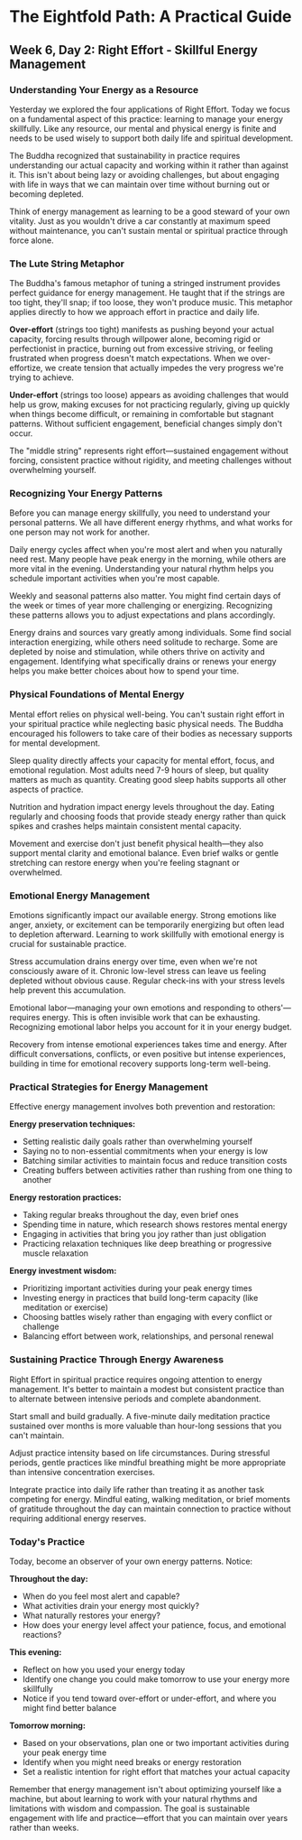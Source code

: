 # The Eightfold Path: A Practical Guide
## Week 6, Day 2: Right Effort - Skillful Energy Management

### Understanding Your Energy as a Resource

Yesterday we explored the four applications of Right Effort. Today we focus on a fundamental aspect of this practice: learning to manage your energy skillfully. Like any resource, our mental and physical energy is finite and needs to be used wisely to support both daily life and spiritual development.

The Buddha recognized that sustainability in practice requires understanding our actual capacity and working within it rather than against it. This isn't about being lazy or avoiding challenges, but about engaging with life in ways that we can maintain over time without burning out or becoming depleted.

Think of energy management as learning to be a good steward of your own vitality. Just as you wouldn't drive a car constantly at maximum speed without maintenance, you can't sustain mental or spiritual practice through force alone.

### The Lute String Metaphor

The Buddha's famous metaphor of tuning a stringed instrument provides perfect guidance for energy management. He taught that if the strings are too tight, they'll snap; if too loose, they won't produce music. This metaphor applies directly to how we approach effort in practice and daily life.

**Over-effort** (strings too tight) manifests as pushing beyond your actual capacity, forcing results through willpower alone, becoming rigid or perfectionist in practice, burning out from excessive striving, or feeling frustrated when progress doesn't match expectations. When we over-effortize, we create tension that actually impedes the very progress we're trying to achieve.

**Under-effort** (strings too loose) appears as avoiding challenges that would help us grow, making excuses for not practicing regularly, giving up quickly when things become difficult, or remaining in comfortable but stagnant patterns. Without sufficient engagement, beneficial changes simply don't occur.

The "middle string" represents right effort—sustained engagement without forcing, consistent practice without rigidity, and meeting challenges without overwhelming yourself.

### Recognizing Your Energy Patterns

Before you can manage energy skillfully, you need to understand your personal patterns. We all have different energy rhythms, and what works for one person may not work for another.

Daily energy cycles affect when you're most alert and when you naturally need rest. Many people have peak energy in the morning, while others are more vital in the evening. Understanding your natural rhythm helps you schedule important activities when you're most capable.

Weekly and seasonal patterns also matter. You might find certain days of the week or times of year more challenging or energizing. Recognizing these patterns allows you to adjust expectations and plans accordingly.

Energy drains and sources vary greatly among individuals. Some find social interaction energizing, while others need solitude to recharge. Some are depleted by noise and stimulation, while others thrive on activity and engagement. Identifying what specifically drains or renews your energy helps you make better choices about how to spend your time.

### Physical Foundations of Mental Energy

Mental effort relies on physical well-being. You can't sustain right effort in your spiritual practice while neglecting basic physical needs. The Buddha encouraged his followers to take care of their bodies as necessary supports for mental development.

Sleep quality directly affects your capacity for mental effort, focus, and emotional regulation. Most adults need 7-9 hours of sleep, but quality matters as much as quantity. Creating good sleep habits supports all other aspects of practice.

Nutrition and hydration impact energy levels throughout the day. Eating regularly and choosing foods that provide steady energy rather than quick spikes and crashes helps maintain consistent mental capacity.

Movement and exercise don't just benefit physical health—they also support mental clarity and emotional balance. Even brief walks or gentle stretching can restore energy when you're feeling stagnant or overwhelmed.

### Emotional Energy Management

Emotions significantly impact our available energy. Strong emotions like anger, anxiety, or excitement can be temporarily energizing but often lead to depletion afterward. Learning to work skillfully with emotional energy is crucial for sustainable practice.

Stress accumulation drains energy over time, even when we're not consciously aware of it. Chronic low-level stress can leave us feeling depleted without obvious cause. Regular check-ins with your stress levels help prevent this accumulation.

Emotional labor—managing your own emotions and responding to others'—requires energy. This is often invisible work that can be exhausting. Recognizing emotional labor helps you account for it in your energy budget.

Recovery from intense emotional experiences takes time and energy. After difficult conversations, conflicts, or even positive but intense experiences, building in time for emotional recovery supports long-term well-being.

### Practical Strategies for Energy Management

Effective energy management involves both prevention and restoration:

**Energy preservation techniques:**
- Setting realistic daily goals rather than overwhelming yourself
- Saying no to non-essential commitments when your energy is low
- Batching similar activities to maintain focus and reduce transition costs
- Creating buffers between activities rather than rushing from one thing to another

**Energy restoration practices:**
- Taking regular breaks throughout the day, even brief ones
- Spending time in nature, which research shows restores mental energy
- Engaging in activities that bring you joy rather than just obligation
- Practicing relaxation techniques like deep breathing or progressive muscle relaxation

**Energy investment wisdom:**
- Prioritizing important activities during your peak energy times
- Investing energy in practices that build long-term capacity (like meditation or exercise)
- Choosing battles wisely rather than engaging with every conflict or challenge
- Balancing effort between work, relationships, and personal renewal

### Sustaining Practice Through Energy Awareness

Right Effort in spiritual practice requires ongoing attention to energy management. It's better to maintain a modest but consistent practice than to alternate between intensive periods and complete abandonment.

Start small and build gradually. A five-minute daily meditation practice sustained over months is more valuable than hour-long sessions that you can't maintain.

Adjust practice intensity based on life circumstances. During stressful periods, gentle practices like mindful breathing might be more appropriate than intensive concentration exercises.

Integrate practice into daily life rather than treating it as another task competing for energy. Mindful eating, walking meditation, or brief moments of gratitude throughout the day can maintain connection to practice without requiring additional energy reserves.

### Today's Practice

Today, become an observer of your own energy patterns. Notice:

**Throughout the day:**
- When do you feel most alert and capable?
- What activities drain your energy most quickly?
- What naturally restores your energy?
- How does your energy level affect your patience, focus, and emotional reactions?

**This evening:**
- Reflect on how you used your energy today
- Identify one change you could make tomorrow to use your energy more skillfully
- Notice if you tend toward over-effort or under-effort, and where you might find better balance

**Tomorrow morning:**
- Based on your observations, plan one or two important activities during your peak energy time
- Identify when you might need breaks or energy restoration
- Set a realistic intention for right effort that matches your actual capacity

Remember that energy management isn't about optimizing yourself like a machine, but about learning to work with your natural rhythms and limitations with wisdom and compassion. The goal is sustainable engagement with life and practice—effort that you can maintain over years rather than weeks.